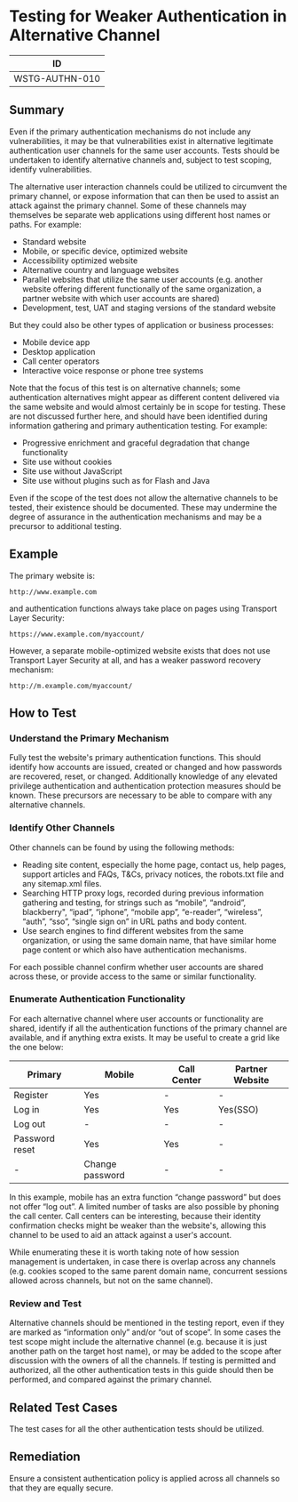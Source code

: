 # Testing for Weaker Authentication in Alternative Channel

|ID            |
|--------------|
|WSTG-AUTHN-010|

## Summary

Even if the primary authentication mechanisms do not include any vulnerabilities, it may be that vulnerabilities exist in alternative legitimate authentication user channels for the same user accounts. Tests should be undertaken to identify alternative channels and, subject to test scoping, identify vulnerabilities.

The alternative user interaction channels could be utilized to circumvent the primary channel, or expose information that can then be used to assist an attack against the primary channel. Some of these channels may themselves be separate web applications using different host names or paths. For example:

- Standard website
- Mobile, or specific device, optimized website
- Accessibility optimized website
- Alternative country and language websites
- Parallel websites that utilize the same user accounts (e.g. another website offering different functionally of the same organization, a partner website with which user accounts are shared)
- Development, test, UAT and staging versions of the standard website

But they could also be other types of application or business processes:

- Mobile device app
- Desktop application
- Call center operators
- Interactive voice response or phone tree systems

Note that the focus of this test is on alternative channels; some authentication alternatives might appear as different content delivered via the same website and would almost certainly be in scope for testing. These are not discussed further here, and should have been identified during information gathering and primary authentication testing. For example:

- Progressive enrichment and graceful degradation that change functionality
- Site use without cookies
- Site use without JavaScript
- Site use without plugins such as for Flash and Java

Even if the scope of the test does not allow the alternative channels to be tested, their existence should be documented. These may undermine the degree of assurance in the authentication mechanisms and may be a precursor to additional testing.

## Example

The primary website is:

`http://www.example.com`

and authentication functions always take place on pages using Transport Layer Security:

`https://www.example.com/myaccount/`

However, a separate mobile-optimized website exists that does not use Transport Layer Security at all, and has a weaker password recovery mechanism:

`http://m.example.com/myaccount/`

## How to Test

### Understand the Primary Mechanism

Fully test the website's primary authentication functions. This should identify how accounts are issued, created or changed and how passwords are recovered, reset, or changed. Additionally knowledge of any elevated privilege authentication and authentication protection measures should be known. These precursors are necessary to be able to compare with any alternative channels.

### Identify Other Channels

Other channels can be found by using the following methods:

- Reading site content, especially the home page, contact us, help pages, support articles and FAQs, T&Cs, privacy notices, the robots.txt file and any sitemap.xml files.
- Searching HTTP proxy logs, recorded during previous information gathering and testing, for strings such as “mobile”, “android”, blackberry", “ipad”, “iphone”, “mobile app”, “e-reader”, “wireless”, “auth”, “sso”, “single sign on” in URL paths and body content.
- Use search engines to find different websites from the same organization, or using the same domain name, that have similar home page content or which also have authentication mechanisms.

For each possible channel confirm whether user accounts are shared across these, or provide access to the same or similar functionality.

### Enumerate Authentication Functionality

For each alternative channel where user accounts or functionality are shared, identify if all the authentication functions of the primary channel are available, and if anything extra exists. It may be useful to create a grid like the one below:

  | Primary | Mobile  |  Call Center | Partner Website |
  |---------|---------|--------------|-----------------|
  | Register| Yes     |     -        |       -         |
  | Log in  | Yes     |    Yes       |    Yes(SSO)     |
  | Log out |   -     |     -        |       -         |
  |Password reset |   Yes  |   Yes   |       -         |
  | -       | Change password |   -  |       -         |

In this example, mobile has an extra function “change password” but does not offer “log out”. A limited number of tasks are also possible by phoning the call center. Call centers can be interesting, because their identity confirmation checks might be weaker than the website's, allowing this channel to be used to aid an attack against a user's account.

While enumerating these it is worth taking note of how session management is undertaken, in case there is overlap across any channels (e.g. cookies scoped to the same parent domain name, concurrent sessions allowed across channels, but not on the same channel).

### Review and Test

Alternative channels should be mentioned in the testing report, even if they are marked as “information only” and/or “out of scope”. In some cases the test scope might include the alternative channel (e.g. because it is just another path on the target host name), or may be added to the scope after discussion with the owners of all the channels. If testing is permitted and authorized, all the other authentication tests in this guide should then be performed, and compared against the primary channel.

## Related Test Cases

The test cases for all the other authentication tests should be utilized.

## Remediation

Ensure a consistent authentication policy is applied across all channels so that they are equally secure.
